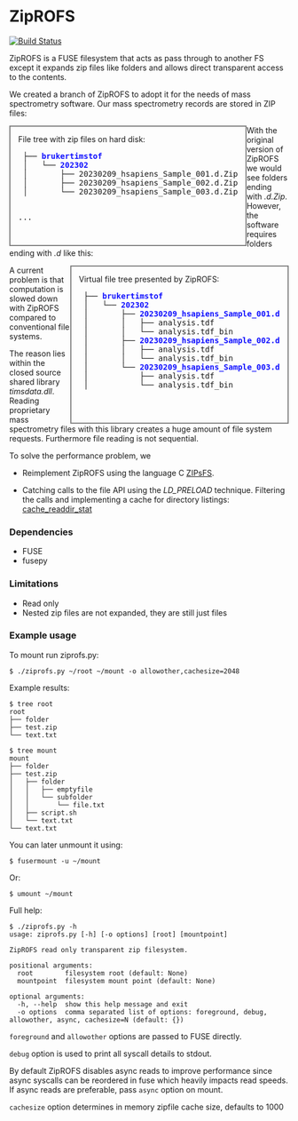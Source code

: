 # ZipROFS
[![Build Status](https://travis-ci.com/openscopeproject/ZipROFS.svg?branch=dev)](https://travis-ci.com/openscopeproject/ZipROFS)

ZipROFS is a FUSE filesystem that acts as pass through to another FS except it
expands zip files like folders and allows direct transparent access to the contents.

We created a branch of ZipROFS to adopt it for the needs of  mass spectrometry software.
Our mass spectrometry records are stored in ZIP files:

 <DIV style="padding:1em;border:2px solid gray;float:left;">
                     File tree with zip files on hard disk:
       <PRE style="font-family: monospace,courier,ariel,sans-serif;">
 ├── <B style="color:#1111FF;">brukertimstof</B>
 │   └── <B style="color:#1111FF;">202302</B>
 │       ├── 20230209_hsapiens_Sample_001.d.Zip
 │       ├── 20230209_hsapiens_Sample_002.d.Zip
 │       └── 20230209_hsapiens_Sample_003.d.Zip

 ...
 </PRE>
 </DIV>

With the original version of ZipROFS we would see folders ending with <i>.d.Zip</i>.
However, the software requires folders ending with <i>.d</i> like this:


 <DIV style="padding:1em;border:2px solid gray;float:right;">
             Virtual file tree presented by ZipROFS:
             <PRE style="font-family: monospace,courier,ariel,sans-serif;">
 ├── <B style="color:#1111FF;">brukertimstof</B>
 │   └── <B style="color:#1111FF;">202302</B>
 │       ├── <B style="color:#1111FF;">20230209_hsapiens_Sample_001.d</B>
 │       │   ├── analysis.tdf
 │       │   └── analysis.tdf_bin
 │       ├── <B style="color:#1111FF;">20230209_hsapiens_Sample_002.d</B>
 │       │   ├── analysis.tdf
 │       │   └── analysis.tdf_bin
 │       └── <B style="color:#1111FF;">20230209_hsapiens_Sample_003.d</B>
 │           ├── analysis.tdf
 │           └── analysis.tdf_bin

 </PRE>
 </DIV>


A current problem is that computation is slowed down with ZipROFS compared to conventional file systems.

The reason lies within the closed source shared library <i>timsdata.dll</i>.  Reading proprietary
mass spectrometry files with this library creates a huge amount of file system requests.
Furthermore file reading is not sequential.

To solve the performance problem, we

 - Reimplement ZipROFS using the language C [ZIPsFS](https://github.com/christophgil/ZIPsFS).

 - Catching  calls to the file API using the <i>LD_PRELOAD</i> technique.
   Filtering the calls and implementing a cache for directory listings: [cache_readdir_stat](https://github.com/christophgil/cache_readdir_stat)


### Dependencies
* FUSE
* fusepy

### Limitations
* Read only
* Nested zip files are not expanded, they are still just files


### Example usage
To mount run ziprofs.py:
```shell
$ ./ziprofs.py ~/root ~/mount -o allowother,cachesize=2048
```

Example results:
```shell
$ tree root
root
├── folder
├── test.zip
└── text.txt

$ tree mount
mount
├── folder
├── test.zip
│   ├── folder
│   │   ├── emptyfile
│   │   └── subfolder
│   │       └── file.txt
│   ├── script.sh
│   └── text.txt
└── text.txt
```

You can later unmount it using:
```shell
$ fusermount -u ~/mount
```

Or:
```shell
$ umount ~/mount
```

Full help:
```shell
$ ./ziprofs.py -h
usage: ziprofs.py [-h] [-o options] [root] [mountpoint]

ZipROFS read only transparent zip filesystem.

positional arguments:
  root        filesystem root (default: None)
  mountpoint  filesystem mount point (default: None)

optional arguments:
  -h, --help  show this help message and exit
  -o options  comma separated list of options: foreground, debug, allowother, async, cachesize=N (default: {})
```

`foreground` and `allowother` options are passed to FUSE directly.

`debug` option is used to print all syscall details to stdout.

By default ZipROFS disables async reads to improve performance since async syscalls can
be reordered in fuse which heavily impacts read speeds.
If async reads are preferable, pass `async` option on mount.

`cachesize` option determines in memory zipfile cache size, defaults to 1000
